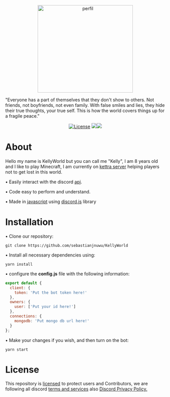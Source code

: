 <p align="center">
<a><img alt="perfil" src="https://media.discordapp.net/attachments/991506128972304414/993676247244742667/CC_20220704_213409.png" width=300 height=275></a>
</p>

"⁠Everyone has a part of themselves that they don't show to others. Not friends, not boyfriends, not even family. With false smiles and lies, they hide their true thoughts, your true self. This is how the world covers things up for a fragile peace."

<p align="center">
 <a href="https://opensource.org/licenses/Apache-2.0"><img alt="License" src="https://img.shields.io/badge/License-Apache%202.0-blue.svg" /></a>
 <a href="https://www.codacy.com/gh/sebastianjnuwu/KellyWorld/dashboard?utm_source=github.com&amp;utm_medium=referral&amp;utm_content=sebastianjnuwu/KellyWorld&amp;utm_campaign=Badge_Grade"><img src="https://app.codacy.com/project/badge/Grade/faf1a272f7af48dcb2177c1d93bf436b" /></a><a href="https://discord.gg/NDzFeDp8YE"><img src="https://discordapp.com/api/guilds/893997835412971570/widget.png"></a>
</p>

# About

 Hello my name is KellyWorld but you can call me "Kelly", I am 8 years old and I like to play Minecraft, I am currently on [kettra server](https://discord.gg/NDzFeDp8YE) helping players not to get lost in this world.
 
 • Easily interact with the discord [api](https://discord.com/developers/docs/intro).
 
 • Code easy to perform and understand.
 
 • Made in [javascript](https://www.w3schools.com/whatis/whatis_js.asp) using [discord.js](https://www.npmjs.com/package/discord.js) library
 
# Installation

• Clone our repository:
```
git clone https://github.com/sebastianjnuwu/KellyWorld
```

• Install all necessary dependencies using:
```
yarn install
```

• configure the <strong>config.js</strong> file with the following information:
```js
export default {
  client: {
    token: 'Put the bot token here!' 
  },
  owners: {
    user: ['Put your id here!']
  },
  connections: {
    mongodb: 'Put mongo db url here!'
  }
};
```

• Make your changes if you wish, and then turn on the bot:
```
yarn start
```

# License

This repository is [licensed](https://www.apache.org/licenses/LICENSE-2.0) to protect users and Contributors, we are following all discord [terms and services](https://discord.com/terms) also [Discord Privacy Policy.](https://discord.com/privacy)


